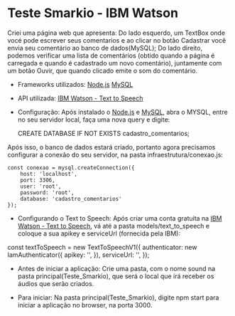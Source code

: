 # Teste Smarkio - IBM Watson
Criei uma página web que apresenta:
Do lado esquerdo, um TextBox onde vocé pode escrever seus comentarios e ao clicar no botão Cadastrar você envia seu comentário ao banco de dados(MySQL);
Do lado direito, podemos verificar uma lista de comentários (obtido quando a página é carregada e quando é cadastrado um novo comentário), juntamente com um botão Ouvir, que quando clicado emite o som do comentário.

 - Frameworks utilizados:
[Node.js](https://nodejs.org/en/)
[MySQL](https://www.mysql.com/)

 - API utilizada:
[IBM Watson - Text to Speech](https://www.ibm.com/br-pt/cloud/watson-text-to-speech?p1=Search&p4=43700052743483225&p5=e&gclid=Cj0KCQjwo-aCBhC-ARIsAAkNQisQigIl8DZU1IxUQzaU4lrxYYDyzYz-BfyRJSemezdum_k_bBfnj_MaAi1ZEALw_wcB&gclsrc=aw.ds)

 - Configuração:
Após instalado o [Node.js](https://nodejs.org/en/) e [MySQL](https://www.mysql.com/), abra o MYSQL, entre no seu servidor local, faça uma nova query e digite:

	CREATE DATABASE IF NOT EXISTS cadastro_comentarios;

Após isso, o banco de dados estará criado, portanto agora precisamos configurar a conexão do seu servidor, na pasta infraestrutura/conexao.js:

	const conexao = mysql.createConnection({
		host: 'localhost',
		port: 3306,
		user: 'root',
		password: 'root',
		database: 'cadastro_comentarios'
	});


- Configurando o Text to Speech:
Após criar uma conta gratuita na [IBM Watson - Text to Speech](https://www.ibm.com/br-pt/cloud/watson-text-to-speech?p1=Search&p4=43700052743483225&p5=e&gclid=Cj0KCQjwo-aCBhC-ARIsAAkNQisQigIl8DZU1IxUQzaU4lrxYYDyzYz-BfyRJSemezdum_k_bBfnj_MaAi1ZEALw_wcB&gclsrc=aw.ds), vá até a pasta models/text_to_speech e coloque a sua apikey e serviceUrl (fornecida pela IBM):

 const textToSpeech = new TextToSpeechV1({
            authenticator: new IamAuthenticator({
                apikey: '',
            }),
            serviceUrl: '',
        });
	
- Antes de iniciar a aplicação:
Crie uma pasta, com o nome sound na pasta principal(Teste_Smarkio), que será o local que irá receber os áudios que serão criados.

- Para iniciar:
Na pasta principal(Teste_Smarkio), digite npm start para iniciar a aplicação no browser, na porta 3000.





